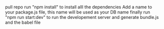 pull repo
run "npm install" to install alll the dependencies 
Add a name to your package.js file, this name will be used as your DB name
finally run "npm run start:dev" to run the developement server and generate bundle.js and the babel file
